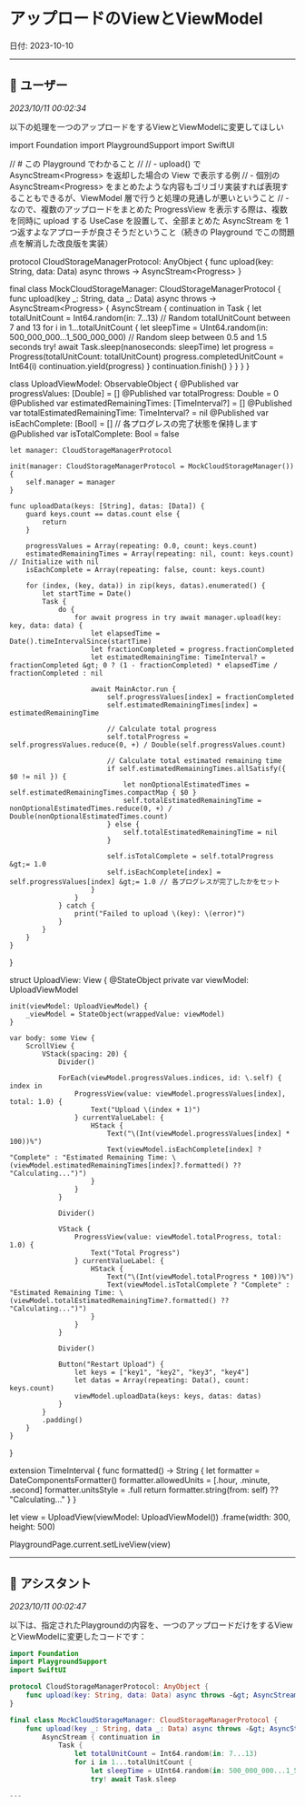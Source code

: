 # アップロードのViewとViewModel

日付: 2023-10-10

---

## 👤 ユーザー
*2023/10/11 00:02:34*

以下の処理を一つのアップロードをするViewとViewModelに変更してほしい

import Foundation
import PlaygroundSupport
import SwiftUI

// # この Playground でわかること
//
// - upload() で AsyncStream&lt;Progress&gt; を返却した場合の View で表示する例
// - 個別の AsyncStream&lt;Progress&gt; をまとめたような内容もゴリゴリ実装すれば表現することもできるが、ViewModel 層で行うと処理の見通しが悪いということ
// - なので、複数のアップロードをまとめた ProgressView を表示する際は、複数を同時に upload する UseCase を設置して、全部まとめた AsyncStream を 1つ返すよなアプローチが良さそうだということ（続きの Playground でこの問題点を解消した改良版を実装）

protocol CloudStorageManagerProtocol: AnyObject {
    func upload(key: String, data: Data) async throws -&gt; AsyncStream&lt;Progress&gt;
}

final class MockCloudStorageManager: CloudStorageManagerProtocol {
    func upload(key _: String, data _: Data) async throws -&gt; AsyncStream&lt;Progress&gt; {
        AsyncStream { continuation in
            Task {
                let totalUnitCount = Int64.random(in: 7...13) // Random totalUnitCount between 7 and 13
                for i in 1...totalUnitCount {
                    let sleepTime = UInt64.random(in: 500_000_000...1_500_000_000) // Random sleep between 0.5 and 1.5 seconds
                    try! await Task.sleep(nanoseconds: sleepTime)
                    let progress = Progress(totalUnitCount: totalUnitCount)
                    progress.completedUnitCount = Int64(i)
                    continuation.yield(progress)
                }
                continuation.finish()
            }
        }
    }
}

class UploadViewModel: ObservableObject {
    @Published var progressValues: [Double] = []
    @Published var totalProgress: Double = 0
    @Published var estimatedRemainingTimes: [TimeInterval?] = []
    @Published var totalEstimatedRemainingTime: TimeInterval? = nil
    @Published var isEachComplete: [Bool] = [] // 各プログレスの完了状態を保持します
    @Published var isTotalComplete: Bool = false

    let manager: CloudStorageManagerProtocol

    init(manager: CloudStorageManagerProtocol = MockCloudStorageManager()) {
        self.manager = manager
    }

    func uploadData(keys: [String], datas: [Data]) {
        guard keys.count == datas.count else {
            return
        }

        progressValues = Array(repeating: 0.0, count: keys.count)
        estimatedRemainingTimes = Array(repeating: nil, count: keys.count) // Initialize with nil
        isEachComplete = Array(repeating: false, count: keys.count)

        for (index, (key, data)) in zip(keys, datas).enumerated() {
            let startTime = Date()
            Task {
                do {
                    for await progress in try await manager.upload(key: key, data: data) {
                        let elapsedTime = Date().timeIntervalSince(startTime)
                        let fractionCompleted = progress.fractionCompleted
                        let estimatedRemainingTime: TimeInterval? = fractionCompleted &gt; 0 ? (1 - fractionCompleted) * elapsedTime / fractionCompleted : nil

                        await MainActor.run {
                            self.progressValues[index] = fractionCompleted
                            self.estimatedRemainingTimes[index] = estimatedRemainingTime

                            // Calculate total progress
                            self.totalProgress = self.progressValues.reduce(0, +) / Double(self.progressValues.count)

                            // Calculate total estimated remaining time
                            if self.estimatedRemainingTimes.allSatisfy({ $0 != nil }) {
                                let nonOptionalEstimatedTimes = self.estimatedRemainingTimes.compactMap { $0 }
                                self.totalEstimatedRemainingTime = nonOptionalEstimatedTimes.reduce(0, +) / Double(nonOptionalEstimatedTimes.count)
                            } else {
                                self.totalEstimatedRemainingTime = nil
                            }

                            self.isTotalComplete = self.totalProgress &gt;= 1.0
                            self.isEachComplete[index] = self.progressValues[index] &gt;= 1.0 // 各プログレスが完了したかをセット
                        }
                    }
                } catch {
                    print("Failed to upload \(key): \(error)")
                }
            }
        }
    }
}

struct UploadView: View {
    @StateObject private var viewModel: UploadViewModel

    init(viewModel: UploadViewModel) {
        _viewModel = StateObject(wrappedValue: viewModel)
    }

    var body: some View {
        ScrollView {
            VStack(spacing: 20) {
                Divider()

                ForEach(viewModel.progressValues.indices, id: \.self) { index in
                    ProgressView(value: viewModel.progressValues[index], total: 1.0) {
                        Text("Upload \(index + 1)")
                    } currentValueLabel: {
                        HStack {
                            Text("\(Int(viewModel.progressValues[index] * 100))%")
                            Text(viewModel.isEachComplete[index] ? "Complete" : "Estimated Remaining Time: \(viewModel.estimatedRemainingTimes[index]?.formatted() ?? "Calculating...")")
                        }
                    }
                }

                Divider()

                VStack {
                    ProgressView(value: viewModel.totalProgress, total: 1.0) {
                        Text("Total Progress")
                    } currentValueLabel: {
                        HStack {
                            Text("\(Int(viewModel.totalProgress * 100))%")
                            Text(viewModel.isTotalComplete ? "Complete" : "Estimated Remaining Time: \(viewModel.totalEstimatedRemainingTime?.formatted() ?? "Calculating...")")
                        }
                    }
                }

                Divider()

                Button("Restart Upload") {
                    let keys = ["key1", "key2", "key3", "key4"]
                    let datas = Array(repeating: Data(), count: keys.count)
                    viewModel.uploadData(keys: keys, datas: datas)
                }
            }
            .padding()
        }
    }
}

extension TimeInterval {
    func formatted() -&gt; String {
        let formatter = DateComponentsFormatter()
        formatter.allowedUnits = [.hour, .minute, .second]
        formatter.unitsStyle = .full
        return formatter.string(from: self) ?? "Calculating..."
    }
}

let view = UploadView(viewModel: UploadViewModel())
    .frame(width: 300, height: 500)

PlaygroundPage.current.setLiveView(view)

---

## 🤖 アシスタント
*2023/10/11 00:02:47*

以下は、指定されたPlaygroundの内容を、一つのアップロードだけをするViewとViewModelに変更したコードです：

```swift
import Foundation
import PlaygroundSupport
import SwiftUI

protocol CloudStorageManagerProtocol: AnyObject {
    func upload(key: String, data: Data) async throws -&gt; AsyncStream&lt;Progress&gt;
}

final class MockCloudStorageManager: CloudStorageManagerProtocol {
    func upload(key _: String, data _: Data) async throws -&gt; AsyncStream&lt;Progress&gt; {
        AsyncStream { continuation in
            Task {
                let totalUnitCount = Int64.random(in: 7...13)
                for i in 1...totalUnitCount {
                    let sleepTime = UInt64.random(in: 500_000_000...1_500_000_000)
                    try! await Task.sleep

---
